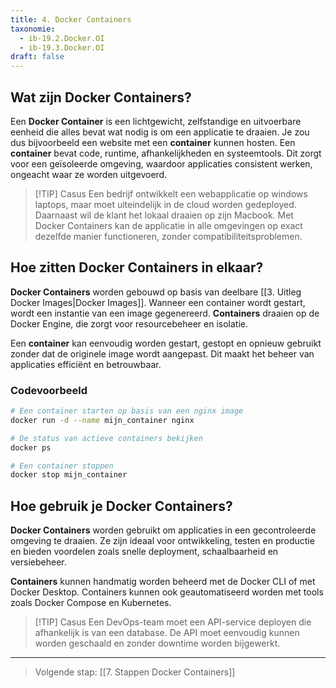 ```yaml
---
title: 4. Docker Containers
taxonomie:
  - ib-19.2.Docker.OI
  - ib-19.3.Docker.OI
draft: false
---
```



## Wat zijn Docker Containers?
Een **Docker Container** is een lichtgewicht, zelfstandige en uitvoerbare eenheid die alles bevat wat nodig is om een applicatie te draaien. Je zou dus bijvoorbeeld een website met een **container** kunnen hosten. Een **container** bevat code, runtime, afhankelijkheden en systeemtools. Dit zorgt voor een geïsoleerde omgeving, waardoor applicaties consistent werken, ongeacht waar ze worden uitgevoerd.

> [!TIP] Casus 
> Een bedrijf ontwikkelt een webapplicatie op windows laptops, maar 
> moet uiteindelijk in de cloud worden gedeployed. Daarnaast wil de 
> klant het lokaal draaien op zijn Macbook. Met Docker Containers kan 
> de applicatie in alle omgevingen op exact dezelfde manier 
> functioneren, zonder compatibiliteitsproblemen.

## Hoe zitten Docker Containers in elkaar?
**Docker Containers** worden gebouwd op basis van deelbare [[3. Uitleg Docker Images|Docker Images]]. Wanneer een container wordt gestart, wordt een instantie van een image gegenereerd. **Containers** draaien op de Docker Engine, die zorgt voor resourcebeheer en isolatie.

Een **container** kan eenvoudig worden gestart, gestopt en opnieuw gebruikt zonder dat de originele image wordt aangepast. Dit maakt het beheer van applicaties efficiënt en betrouwbaar.

### Codevoorbeeld
```bash
# Een container starten op basis van een nginx image
docker run -d --name mijn_container nginx

# De status van actieve containers bekijken
docker ps

# Een container stoppen
docker stop mijn_container
```

## Hoe gebruik je Docker Containers?
**Docker Containers** worden gebruikt om applicaties in een gecontroleerde omgeving te draaien. Ze zijn ideaal voor ontwikkeling, testen en productie en bieden voordelen zoals snelle deployment, schaalbaarheid en versiebeheer.

**Containers** kunnen handmatig worden beheerd met de Docker CLI of met Docker Desktop. Containers kunnen ook geautomatiseerd worden met tools zoals Docker Compose en Kubernetes.

> [!TIP] Casus 
> Een DevOps-team moet een API-service deployen die afhankelijk is van 
> een database. De API moet eenvoudig kunnen worden geschaald en zonder 
> downtime worden bijgewerkt.

---

> Volgende stap: [[7. Stappen Docker Containers]]